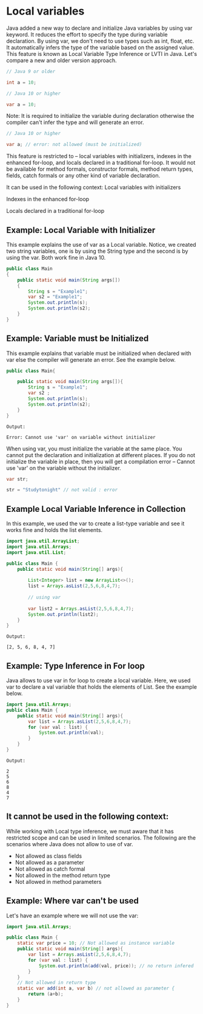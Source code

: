 # Local variables

Java added a new way to declare and initialize Java variables by using var keyword. It reduces the effort to specify the type during variable declaration. By using var, we don't need to use types such as int, float, etc. It automatically infers the type of the variable based on the assigned value. This feature is known as Local Variable Type Inference or LVTI in Java. Let's compare a new and older version approach.

```java
// Java 9 or older

int a = 10; 

// Java 10 or higher

var a = 10;
```

Note: It is required to initialize the variable during declaration otherwise the compiler can't infer the type and will generate an error.

```java
// Java 10 or higher

var a; // error: not allowed (must be initialized)
```

This feature is restricted to – local variables with initializers, indexes in the enhanced for-loop, and locals declared in a traditional for-loop. It would not be available for method formals, constructor formals, method return types, fields, catch formals or any other kind of variable declaration.

It can be used in the following context:
Local variables with initializers

Indexes in the enhanced for-loop

Locals declared in a traditional for-loop

## Example: Local Variable with Initializer

This example explains the use of var as a Local variable. Notice, we created two string variables, one is by using the String type and the second is by using the var. Both work fine in Java 10.

```java
public class Main
{
	public static void main(String args[])
	{  
		String s = "Example1";
		var s2 = "Example1";  
		System.out.println(s);  
		System.out.println(s2);
	}
}
```

## Example: Variable must be Initialized

This example explains that variable must be initialized when declared with var else the compiler will generate an error. See the example below.

```java
public class Main{

	public static void main(String args[]){  
		String s = "Example1";
		var s2 ;
		System.out.println(s);  
		System.out.println(s2);
	}
}
```

```
Output:

Error: Cannot use 'var' on variable without initializer
```

When using var, you must initialize the variable at the same place. You cannot put the declaration and initialization at different places. If you do not initialize the variable in place, then you will get a compilation error – Cannot use 'var' on the variable without the initializer.

```java
var str;

str = "Studytonight" // not valid : error
```

## Example Local Variable Inference in Collection

In this example, we used the var to create a list-type variable and see it works fine and holds the list elements.

```java
import java.util.ArrayList;
import java.util.Arrays;
import java.util.List;

public class Main {  
	public static void main(String[] args){
		
		List<Integer> list = new ArrayList<>();
		list = Arrays.asList(2,5,6,8,4,7);
		
		// using var
		
		var list2 = Arrays.asList(2,5,6,8,4,7);
		System.out.println(list2);
	}
}
```

```
Output:

[2, 5, 6, 8, 4, 7]
```

## Example: Type Inference in For loop

Java allows to use var in for loop to create a local variable. Here, we used var to declare a val variable that holds the elements of List. See the example below.

```java
import java.util.Arrays;
public class Main {  
	public static void main(String[] args){
		var list = Arrays.asList(2,5,6,8,4,7);
		for (var val : list) {
			System.out.println(val);
		}
	}
}
```

```
Output: 

2
5
6
8
4
7
```

## It cannot be used in the following context:

While working with Local type inference, we must aware that it has restricted scope and can be used in limited scenarios. The following are the scenarios where Java does not allow to use of var.

- Not allowed as class fields
- Not allowed as a parameter
- Not allowed as catch formal
- Not allowed in the method return type
- Not allowed in method parameters

## Example: Where var can't be used
Let's have an example where we will not use the var:

```java
import java.util.Arrays;

public class Main {  
	static var price = 10; // Not allowed as instance variable
	public static void main(String[] args){
		var list = Arrays.asList(2,5,6,8,4,7);
		for (var val : list) {
			System.out.println(add(val, price)); // no return infered
		}
	}
	// Not allowed in return type
	static var add(int a, var b) // not allowed as parameter {
		return (a+b);
	}
}
```